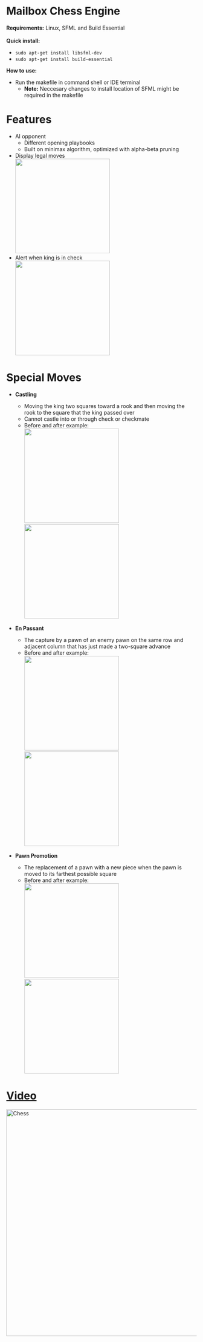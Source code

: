 # Mailbox Chess Engine

<b>Requirements:</b> Linux, SFML and Build Essential
<br>
<br>
<b>Quick install:</b>
<br>
- ```sudo apt-get install libsfml-dev```
- ```sudo apt-get install build-essential```

<b>How to use:</b>
- Run the makefile in command shell or IDE terminal
  - <b>Note:</b> Neccesary changes to install location of SFML might be required in the makefile

# Features
- AI opponent
  - Different opening playbooks
  - Built on minimax algorithm, optimized with alpha-beta pruning
- Display legal moves\
  <img src="https://github.com/JJDOESIT/chess/assets/138625553/ddde85a0-a2b6-4342-b23a-4f2d49677ab3" width="250"></img>
- Alert when king is in check\
  <img src="https://github.com/JJDOESIT/chess/assets/138625553/e0e2e7b9-3590-4d76-97b5-88793f197d92" width="250"></img> 
  

# Special Moves

- <b>Castling</b>
  - Moving the king two squares toward a rook and then moving the rook to the square that the king passed over
  - Cannot castle into or through check or checkmate
  - Before and after example:\
    <img src="https://github.com/JJDOESIT/chess/assets/138625553/42cf9b40-1aae-4f63-8a6a-6140bbe6ba8b)" width="250"><img>
    <img src="https://github.com/JJDOESIT/chess/assets/138625553/5349d0ca-f9f3-4c09-93ac-4e9f976a97c5" width="250"><img>

- <b>En Passant</b>
  - The capture by a pawn of an enemy pawn on the same row and adjacent column that has just made a two-square advance
  - Before and after example:\
<img src="https://github.com/JJDOESIT/chess/assets/138625553/6baf0e37-73ae-464d-a40a-57b597d1f41c" width="250"></img>
<img src="https://github.com/JJDOESIT/chess/assets/138625553/a69e2549-9f44-42f6-a073-db9de7727e67" width="250"></img>

- <b>Pawn Promotion</b>
  - The replacement of a pawn with a new piece when the pawn is moved to its farthest possible square
  - Before and after example:\
<img src="https://github.com/JJDOESIT/chess/assets/138625553/04d9c1ab-b27e-44f2-9039-4b07d5ef0462" width="250"></img>
<img src="https://github.com/JJDOESIT/chess/assets/138625553/6f19861e-54ea-4a9b-95e2-acfb0b99646f" width="250"></img>

# <a href="https://www.youtube.com/watch?v=TpB3E4_cgZ0">Video</a>
<a href="https://www.youtube.com/watch?v=TpB3E4_cgZ0"><img src="https://img.youtube.com/vi/TpB3E4_cgZ0/maxresdefault.jpg" alt="Chess" width="600" ></a>
